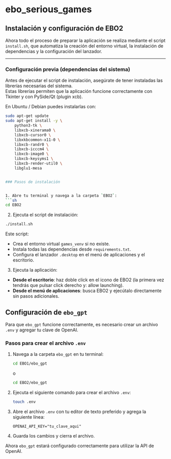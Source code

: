 # ebo_serious_games


## Instalación y configuración de EBO2


Ahora todo el proceso de preparar la aplicación se realiza mediante el script `install.sh`, que automatiza la creación del entorno virtual, la instalación de dependencias y la configuración del lanzador.

---

### Configuración previa (dependencias del sistema)

Antes de ejecutar el script de instalación, asegúrate de tener instaladas las librerías necesarias del sistema.  
Estas librerías permiten que la aplicación funcione correctamente con Tkinter y con PySide/Qt (plugin xcb).

En Ubuntu / Debian puedes instalarlas con:

```sh
sudo apt-get update
sudo apt-get install -y \
    python3-tk \
    libxcb-xinerama0 \
    libxcb-cursor0 \
    libxkbcommon-x11-0 \
    libxcb-randr0 \
    libxcb-icccm4 \
    libxcb-image0 \
    libxcb-keysyms1 \
    libxcb-render-util0 \
    libglu1-mesa


### Pasos de instalación


1. Abre tu terminal y navega a la carpeta `EBO2`:
```sh
cd EBO2
```


2. Ejecuta el script de instalación:
```sh
./install.sh
```
Este script:
- Crea el entorno virtual `games_venv` si no existe.
- Instala todas las dependencias desde `requirements.txt`.
- Configura el lanzador `.desktop` en el menú de aplicaciones y el escritorio.

3. Ejecuta la aplicación:
- **Desde el escritorio**: haz doble click en el icono de EBO2 (la primera vez tendrás que pulsar click derecho y: allow launching).
- **Desde el menú de aplicaciones**: busca EBO2 y ejecútalo directamente sin pasos adicionales.

## Configuración de `ebo_gpt`

Para que `ebo_gpt` funcione correctamente, es necesario crear un archivo `.env` y agregar tu clave de OpenAI.

### Pasos para crear el archivo `.env`
1. Navega a la carpeta `ebo_gpt` en tu terminal:
   ```sh
   cd EBO1/ebo_gpt
   ```
   o
   ```sh
   cd EBO2/ebo_gpt
   ```
      
2. Ejecuta el siguiente comando para crear el archivo `.env`:
   ```sh
   touch .env
   ```
3. Abre el archivo `.env` con tu editor de texto preferido y agrega la siguiente línea:
   ```env
   OPENAI_API_KEY="tu_clave_aqui"
   ```
4. Guarda los cambios y cierra el archivo.

Ahora `ebo_gpt` estará configurado correctamente para utilizar la API de OpenAI.
